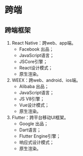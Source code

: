 # 跨端

## 跨端框架
1. React Native：跨web、app端。
    + Facebook 出品；
    + JavaScript语言；
    + JSCore引擎；
    + React设计模式；
    + 原生渲染。
2. WEEX：跨web、android、ios端。
    + Alibaba 出品；
    + JavaScript语言；
    + JS V8引擎；
    + Vue设计模式；
    + 原生渲染。
3. Flutter：跨平台移动UI框架。
    + Google 出品；
    + Dart语言；
    + Flutter Engine引擎；
    + 响应式设计模式；
    + 原生渲染。
